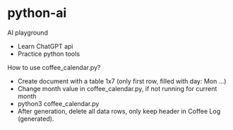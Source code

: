 # python-ai
AI playground

* Learn ChatGPT api
* Practice python tools

How to use coffee_calendar.py?

* Create document with a table 1x7 (only first row, filled with day: Mon ...)
* Change month value in coffee_calendar.py, if not running for current month
* python3 coffee_calendar.py
* After generation, delete all data rows, only keep header in Coffee Log (generated).